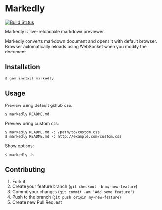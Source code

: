 # Markedly

[![Build Status](https://travis-ci.org/hara/markedly.png)](https://travis-ci.org/hara/markedly)

Markedly is live-reloadable markdown previewer.

Markedly converts markdown document and opens it with default browser.
Browser automatically reloads using WebSocket when you modify the document.

## Installation

```
$ gem install markedly
```

## Usage

Preview using default github css:

```
$ markedly README.md
```

Preview using custom css:

```
$ markedly README.md -c /path/to/custom.css
$ markedly README.md -c http://example.com/custom.css
```

Show options:

```
$ markedly -h
```


## Contributing

1. Fork it
2. Create your feature branch (`git checkout -b my-new-feature`)
3. Commit your changes (`git commit -am 'Add some feature'`)
4. Push to the branch (`git push origin my-new-feature`)
5. Create new Pull Request
